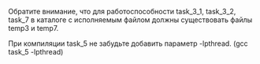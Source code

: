 Обратите внимание, что для работоспособности task_3_1, task_3_2, task_7 в каталоге с исполняемым файлом должны существовать файлы temp3 и temp7.

При компиляции task_5 не забудьте добавить параметр -lpthread. (gcc task_5 -lpthread)
